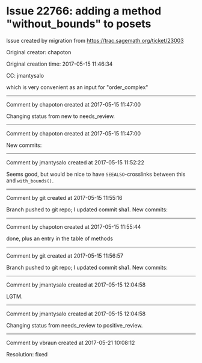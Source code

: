# Issue 22766: adding a method "without_bounds" to posets

Issue created by migration from https://trac.sagemath.org/ticket/23003

Original creator: chapoton

Original creation time: 2017-05-15 11:46:34

CC:  jmantysalo

which is very convenient as an input for "order_complex"


---

Comment by chapoton created at 2017-05-15 11:47:00

Changing status from new to needs_review.


---

Comment by chapoton created at 2017-05-15 11:47:00

New commits:


---

Comment by jmantysalo created at 2017-05-15 11:52:22

Seems good, but would be nice to have `SEEALSO`-crosslinks between this and `with_bounds()`.


---

Comment by git created at 2017-05-15 11:55:16

Branch pushed to git repo; I updated commit sha1. New commits:


---

Comment by chapoton created at 2017-05-15 11:55:44

done, plus an entry in the table of methods


---

Comment by git created at 2017-05-15 11:56:57

Branch pushed to git repo; I updated commit sha1. New commits:


---

Comment by jmantysalo created at 2017-05-15 12:04:58

LGTM.


---

Comment by jmantysalo created at 2017-05-15 12:04:58

Changing status from needs_review to positive_review.


---

Comment by vbraun created at 2017-05-21 10:08:12

Resolution: fixed
